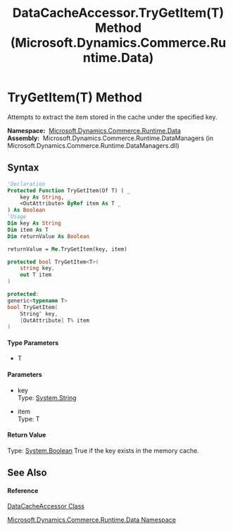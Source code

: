 ﻿---
title: DataCacheAccessor.TryGetItem(T) Method  (Microsoft.Dynamics.Commerce.Runtime.Data)
TOCTitle: TryGetItem(T) Method
ms:assetid: M:Microsoft.Dynamics.Commerce.Runtime.Data.DataCacheAccessor.TryGetItem``1(System.String,``0@)
ms:mtpsurl: https://technet.microsoft.com/en-us/library/Dn988107(v=AX.60)
ms:contentKeyID: 65317155
ms.date: 05/18/2015
mtps_version: v=AX.60
f1_keywords:
- Microsoft.Dynamics.Commerce.Runtime.Data.DataCacheAccessor.TryGetItem``1
dev_langs:
- CSharp
- C++
- VB
---

# TryGetItem(T) Method

Attempts to extract the item stored in the cache under the specified key.

**Namespace:**  [Microsoft.Dynamics.Commerce.Runtime.Data](microsoft-dynamics-commerce-runtime-data-namespace.md)  
**Assembly:**  Microsoft.Dynamics.Commerce.Runtime.DataManagers (in Microsoft.Dynamics.Commerce.Runtime.DataManagers.dll)

## Syntax

``` vb
'Declaration
Protected Function TryGetItem(Of T) ( _
    key As String, _
    <OutAttribute> ByRef item As T _
) As Boolean
'Usage
Dim key As String
Dim item As T
Dim returnValue As Boolean

returnValue = Me.TryGetItem(key, item)
```

``` csharp
protected bool TryGetItem<T>(
    string key,
    out T item
)
```

``` c++
protected:
generic<typename T>
bool TryGetItem(
    String^ key, 
    [OutAttribute] T% item
)
```

#### Type Parameters

  - T

#### Parameters

  - key  
    Type: [System.String](https://technet.microsoft.com/en-us/library/s1wwdcbf\(v=ax.60\))  

<!-- end list -->

  - item  
    Type: T  

#### Return Value

Type: [System.Boolean](https://technet.microsoft.com/en-us/library/a28wyd50\(v=ax.60\))  
True if the key exists in the memory cache.  

## See Also

#### Reference

[DataCacheAccessor Class](datacacheaccessor-class-microsoft-dynamics-commerce-runtime-data.md)

[Microsoft.Dynamics.Commerce.Runtime.Data Namespace](microsoft-dynamics-commerce-runtime-data-namespace.md)

